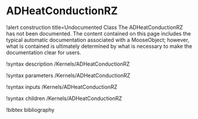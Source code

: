 <!-- MOOSE Documentation Stub: Remove this when content is added. -->

# ADHeatConductionRZ

!alert construction title=Undocumented Class
The ADHeatConductionRZ has not been documented. The content contained on this page includes the
typical automatic documentation associated with a MooseObject; however, what is contained is
ultimately determined by what is necessary to make the documentation clear for users.

!syntax description /Kernels/ADHeatConductionRZ

!syntax parameters /Kernels/ADHeatConductionRZ

!syntax inputs /Kernels/ADHeatConductionRZ

!syntax children /Kernels/ADHeatConductionRZ

!bibtex bibliography
